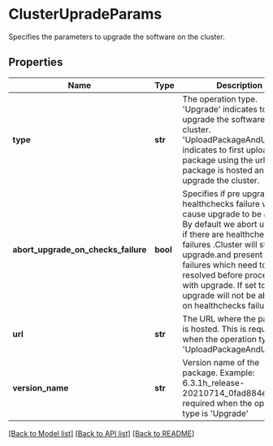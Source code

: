 # ClusterUpradeParams

Specifies the parameters to upgrade the software on the cluster.

## Properties
Name | Type | Description | Notes
------------ | ------------- | ------------- | -------------
**type** | **str** | The operation type. &#39;Upgrade&#39; indicates to upgrade the software on the cluster. &#39;UploadPackageAndUpgrade&#39; indicates to first upload the package using the url where package is hosted and then upgrade the cluster. | 
**abort_upgrade_on_checks_failure** | **bool** | Specifies if pre upgrade healthchecks failure will cause upgrade to be aborted. By default we abort upgrade if there are healthchecks failures .Cluster will stop the upgrade.and present the failures which need to be resolved before proceeding with upgrade. If set to false upgrade will not be aborted on healthchecks failure. | [optional]  if omitted the server will use the default value of True
**url** | **str** | The URL where the package is hosted. This is required when the operation type is &#39;UploadPackageAndUpgrade&#39; | [optional] 
**version_name** | **str** | Version name of the package. Example: 6.3.1h_release-20210714_0fad884e. This is required when the operation type is &#39;Upgrade&#39; | [optional] 

[[Back to Model list]](../README.md#documentation-for-models) [[Back to API list]](../README.md#documentation-for-api-endpoints) [[Back to README]](../README.md)


